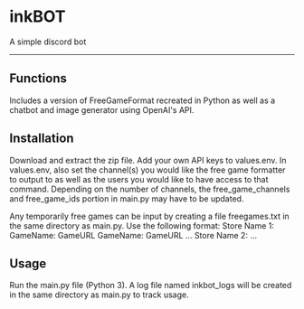 # inkBOT
A simple discord bot

---

## Functions
Includes a version of FreeGameFormat recreated in Python as well as a chatbot and image generator using OpenAI's API.


## Installation
Download and extract the zip file. Add your own API keys to values.env. In values.env, also set the channel(s) you would like the free game formatter to output to as well as the users you would like to have access to that command. Depending on the number of channels, the free_game_channels and free_game_ids portion in main.py may have to be updated.

Any temporarily free games can be input by creating a file freegames.txt in the same directory as main.py. Use the following format:
Store Name 1:
GameName: GameURL
GameName: GameURL
...
Store Name 2:
...

## Usage

Run the main.py file (Python 3). A log file named inkbot_logs will be created in the same directory as main.py to track usage.